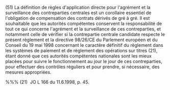 (51) La définition de règles d'application directe pour l'agrément et la surveillance des contreparties centrales est un corollaire essentiel de l'obligation de compensation des contrats dérivés de gré à gré. Il est souhaitable que les autorités compétentes conservent la responsabilité de tout ce qui concerne l'agrément et la surveillance de ces contreparties, et notamment celle de vérifier si la contrepartie centrale candidate respecte le présent règlement et la directive 98/26/CE du Parlement européen et du Conseil du 19 mai 1998 concernant le caractère définitif du règlement dans les systèmes de paiement et de règlement des opérations sur titres (21), étant donné que ces autorités compétentes nationales sont les mieux placées pour suivre le fonctionnement au jour le jour de ces contreparties, pour effectuer des contrôles réguliers et pour prendre, si nécessaire, des mesures appropriées.

%%% (21)  JO L 166 du 11.6.1998, p. 45.